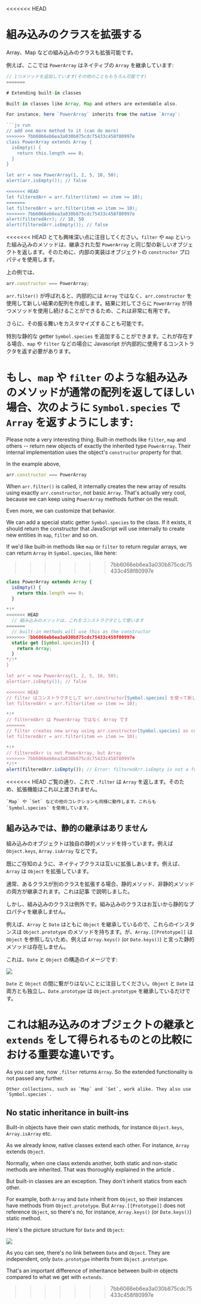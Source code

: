 <<<<<<< HEAD
# 組み込みのクラスを拡張する

Array、Map などの組み込みのクラスも拡張可能です。

例えば、ここでは `PowerArray` はネイティブの `Array` を継承しています:

```js run
// 1つメソッドを追加しています(その他のことももちろん可能です)
=======

# Extending built-in classes

Built-in classes like Array, Map and others are extendable also.

For instance, here `PowerArray` inherits from the native `Array`:

```js run
// add one more method to it (can do more)
>>>>>>> 7bb6066eb6ea3a030b875cdc75433c458f80997e
class PowerArray extends Array {
  isEmpty() {
    return this.length === 0;
  }
}

let arr = new PowerArray(1, 2, 5, 10, 50);
alert(arr.isEmpty()); // false

<<<<<<< HEAD
let filteredArr = arr.filter((item) => item >= 10);
=======
let filteredArr = arr.filter(item => item >= 10);
>>>>>>> 7bb6066eb6ea3a030b875cdc75433c458f80997e
alert(filteredArr); // 10, 50
alert(filteredArr.isEmpty()); // false
```

<<<<<<< HEAD
とても興味深い点に注目してください。`filter` や `map` といった組み込みのメソッドは、継承された型 `PowerArray` と同じ型の新しいオブジェクトを返します。そのために、内部の実装はオブジェクトの `constructor` プロパティを使用します。

上の例では、

```js
arr.constructor === PowerArray;
```

`arr.filter()` が呼ばれると、内部的には `Array` ではなく、`arr.constructor` を使用して新しい結果の配列を作成します。結果に対してさらに `PowerArray` が持つメソッドを使用し続けることができるため、これは非常に有用です。

さらに、その振る舞いをカスタマイズすることも可能です。

特別な静的な getter `Symbol.species` を追加することができます。これが存在する場合、`map` や `filter` などの場合に Javascript が内部的に使用するコンストラクタを返す必要があります。

もし、`map` や `filter` のような組み込みのメソッドが通常の配列を返してほしい場合、次のように `Symbol.species` で `Array` を返すようにします:
=======
Please note a very interesting thing. Built-in methods like `filter`, `map` and others -- return new objects of exactly the inherited type `PowerArray`. Their internal implementation uses the object's `constructor` property for that.

In the example above,
```js
arr.constructor === PowerArray
```

When `arr.filter()` is called, it internally creates the new array of results using exactly `arr.constructor`, not basic `Array`. That's actually very cool, because we can keep using `PowerArray` methods further on the result.

Even more, we can customize that behavior.

We can add a special static getter `Symbol.species` to the class. If it exists, it should return the constructor that JavaScript will use internally to create new entities in `map`, `filter` and so on.

If we'd like built-in methods like `map` or `filter` to return regular arrays, we can return `Array` in `Symbol.species`, like here:
>>>>>>> 7bb6066eb6ea3a030b875cdc75433c458f80997e

```js run
class PowerArray extends Array {
  isEmpty() {
    return this.length === 0;
  }

*!*
<<<<<<< HEAD
  // 組み込みのメソッドは、これをコンストラクタとして使います
=======
  // built-in methods will use this as the constructor
>>>>>>> 7bb6066eb6ea3a030b875cdc75433c458f80997e
  static get [Symbol.species]() {
    return Array;
  }
*/!*
}

let arr = new PowerArray(1, 2, 5, 10, 50);
alert(arr.isEmpty()); // false

<<<<<<< HEAD
// filter はコンストラクタとして arr.constructor[Symbol.species] を使って新しい配列を作ります
let filteredArr = arr.filter(item => item >= 10);

*!*
// filteredArr は PowerArray ではなく Array です
=======
// filter creates new array using arr.constructor[Symbol.species] as constructor
let filteredArr = arr.filter(item => item >= 10);

*!*
// filteredArr is not PowerArray, but Array
>>>>>>> 7bb6066eb6ea3a030b875cdc75433c458f80997e
*/!*
alert(filteredArr.isEmpty()); // Error: filteredArr.isEmpty is not a function
```

<<<<<<< HEAD
ご覧の通り、これで `.filter` は `Array` を返します。そのため、拡張機能はこれ以上渡されません。

```smart header="他のコレクションも同様に動作します"
`Map` や `Set` などの他のコレクションも同様に動作します。これらも `Symbol.species` を使用しています。
```

## 組み込みでは、静的の継承はありません

組み込みのオブジェクトは独自の静的メソッドを持っています。例えば `Object.keys`, `Array.isArray` などです。

既にご存知のように、ネイティブクラスは互いに拡張しあいます。例えば、 `Array` は `Object` を拡張しています。

通常、あるクラスが別のクラスを拡張する場合、静的メソッド、非静的メソッドの両方が継承されます。これは記事 [](info:static-properties-methods#statics-and-inheritance) で説明しました。

しかし、組み込みのクラスは例外です。組み込みのクラスはお互いから静的なプロパティを継承しません。

例えば、`Array` と `Date` はともに `Object` を継承しているので、これらのインスタンスは `Object.prototype` のメソッドを持ちます。が、`Array.[[Prototype]]` は `Object` を参照しないため、例えば `Array.keys()` (or `Date.keys()`) と言った静的メソッドは存在しません。

これは、`Date` と `Object` の構造のイメージです:

![](object-date-inheritance.svg)

`Date` と `Object` の間に繋がりはないことに注目してください。`Object` と `Date` は両方とも独立し、`Date.prototype` は `Object.prototype` を継承しているだけです。

これは組み込みのオブジェクトの継承と `extends` をして得られるものとの比較における重要な違いです。
=======
As you can see, now `.filter` returns `Array`. So the extended functionality is not passed any further.

```smart header="Other collections work similarly"
Other collections, such as `Map` and `Set`, work alike. They also use `Symbol.species`.
```

## No static inheritance in built-ins

Built-in objects have their own static methods, for instance `Object.keys`, `Array.isArray` etc.

As we already know, native classes extend each other. For instance, `Array` extends `Object`.

Normally, when one class extends another, both static and non-static methods are inherited. That was thoroughly explained in the article [](info:static-properties-methods#statics-and-inheritance).

But built-in classes are an exception. They don't inherit statics from each other.

For example, both `Array` and `Date` inherit from `Object`, so their instances have methods from `Object.prototype`. But `Array.[[Prototype]]` does not reference `Object`, so there's no, for instance, `Array.keys()` (or `Date.keys()`) static method.

Here's the picture structure for `Date` and `Object`:

![](object-date-inheritance.svg)

As you can see, there's no link between `Date` and `Object`. They are independent, only `Date.prototype` inherits from `Object.prototype`.

That's an important difference of inheritance between built-in objects compared to what we get with `extends`.
>>>>>>> 7bb6066eb6ea3a030b875cdc75433c458f80997e
